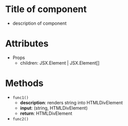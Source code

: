 # Title of component
- description of component

# Attributes
- Props
    * children: JSX.Element | JSX.Element[]

# Methods
- `func1()` 
    * <b>description</b>: renders string into HTMLDivElement
    * <b>input</b>: (string, HTMLDivElement)
    * <b>return</b>: HTMLDivElement
- `func2()`


